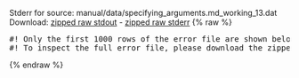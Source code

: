 Stderr for source:  manual/data/specifying_arguments.md_working_13.dat   
Download: [zipped raw stdout](specifying_arguments.md_working_13.dat.plumed_master.stdout.txt.zip) - [zipped raw stderr](specifying_arguments.md_working_13.dat.plumed_master.stderr.txt.zip) 
{% raw %}
<pre>
#! Only the first 1000 rows of the error file are shown below
#! To inspect the full error file, please download the zipped raw stderr file above
</pre>
{% endraw %}
